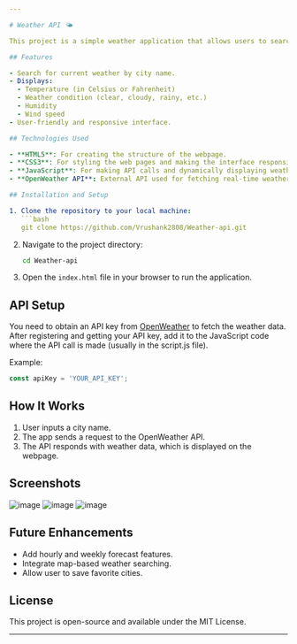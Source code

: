 ```yaml
---

# Weather API 🌤️

This project is a simple weather application that allows users to search for real-time weather information using city names. It retrieves and displays weather details like temperature, humidity, wind speed, and weather conditions using an external weather API.

## Features

- Search for current weather by city name.
- Displays:
  - Temperature (in Celsius or Fahrenheit)
  - Weather condition (clear, cloudy, rainy, etc.)
  - Humidity
  - Wind speed
- User-friendly and responsive interface.

## Technologies Used

- **HTML5**: For creating the structure of the webpage.
- **CSS3**: For styling the web pages and making the interface responsive.
- **JavaScript**: For making API calls and dynamically displaying weather data.
- **OpenWeather API**: External API used for fetching real-time weather data.

## Installation and Setup

1. Clone the repository to your local machine:
   ```bash
   git clone https://github.com/Vrushank2808/Weather-api.git
   ```
2. Navigate to the project directory:
   ```bash
   cd Weather-api
   ```
3. Open the `index.html` file in your browser to run the application.

## API Setup

You need to obtain an API key from [OpenWeather](https://openweathermap.org/api) to fetch the weather data. After registering and getting your API key, add it to the JavaScript code where the API call is made (usually in the script.js file).

Example:
```javascript
const apiKey = 'YOUR_API_KEY';
```

## How It Works

1. User inputs a city name.
2. The app sends a request to the OpenWeather API.
3. The API responds with weather data, which is displayed on the webpage.

## Screenshots

![image](https://github.com/user-attachments/assets/f4763ddf-4311-4e75-8076-93d4088a5697)
![image](https://github.com/user-attachments/assets/7ca5d7af-729e-47ff-890d-e676596d2ff8)
![image](https://github.com/user-attachments/assets/4fb4caf6-9c0d-422c-b90d-d13863ce3138)

## Future Enhancements

- Add hourly and weekly forecast features.
- Integrate map-based weather searching.
- Allow user to save favorite cities.

## License

This project is open-source and available under the MIT License.

---
```

